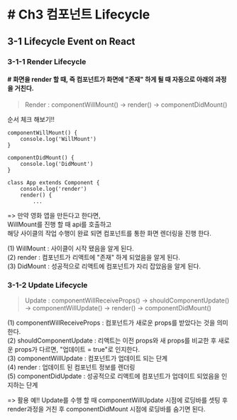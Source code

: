 # # Ch3 컴포넌트 Lifecycle
## 3-1 Lifecycle Event on React

### 3-1-1 Render Lifecycle
#### # 화면을 render 할 때, 즉 컴포넌트가 화면에 "존재" 하게 될 때 자동으로 아래의 과정을 거친다.

> Render : componentWillMount() -> render() -> componentDidMount()  


순서 체크 해보기!!
```
componentWillMount() {
    console.log('WillMount')
}

componentDidMount() {
    console.log('DidMount')
}

class App extends Component {
    console.log('render')
    render() {
        ...
```

=> 만약 영화 앱을 만든다고 한다면,  
WillMount를 진행 할 때 api를 호출하고  
해당 사이클의 작업 수행이 완료 되면 컴포넌트를 통한 화면 렌더링을 진행 한다.


(1) WillMount : 사이클이 시작 됐음을 알게 된다.  
(2) render : 컴포넌트가 리액트에 "존재" 하게 되었음을 알게 된다.  
(3) DidMount : 성공적으로 리액트에 컴포넌트가 자리 잡았음을 알게 된다.  

### 3-1-2 Update Lifecycle

> Update : componentWillReceiveProps() -> shouldComponentUpdate() -> componentWillUpdate() -> render() -> componentDidMount()

(1) componentWillReceiveProps : 컴포넌트가 새로운 props를 받았다는 것을 의미한다.  
(2) shouldComponentUpdate : 리액트는 이전 props와 새 props를 비교한 후 새로운 props가 다르면, "업데이트 = true"로 인지한다.  
(3) componentWillUpdate : 컴포넌트가 업데이트 되는 단계  
(4) render : 업데이트 된 컴포넌트 정보를 렌더링  
(5) componentDidUpdate : 성공적으로 리액트에 컴포넌트가 업데이트 되었음을 인지하는 단계

=> 활용 예!! Update를 수행 할 때 componentWillUpdate 시점에 로딩바를 셋팅 후 render과정을 거친 후 componentDidMount 시점에 로딩바를 숨기면 된다.
